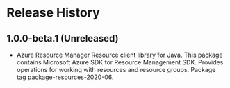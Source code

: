 # Release History

## 1.0.0-beta.1 (Unreleased)

- Azure Resource Manager Resource client library for Java. This package contains Microsoft Azure SDK for Resource Management SDK. Provides operations for working with resources and resource groups. Package tag package-resources-2020-06.

